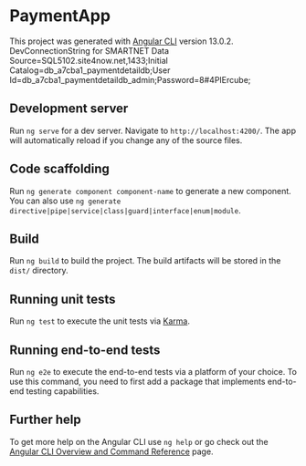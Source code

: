 # PaymentApp

This project was generated with [Angular CLI](https://github.com/angular/angular-cli) version 13.0.2.
DevConnectionString for SMARTNET
Data Source=SQL5102.site4now.net,1433;Initial Catalog=db_a7cba1_paymentdetaildb;User Id=db_a7cba1_paymentdetaildb_admin;Password=8#4PIErcube;


## Development server

Run `ng serve` for a dev server. Navigate to `http://localhost:4200/`. The app will automatically reload if you change any of the source files.

## Code scaffolding

Run `ng generate component component-name` to generate a new component. You can also use `ng generate directive|pipe|service|class|guard|interface|enum|module`.

## Build

Run `ng build` to build the project. The build artifacts will be stored in the `dist/` directory.

## Running unit tests

Run `ng test` to execute the unit tests via [Karma](https://karma-runner.github.io).

## Running end-to-end tests

Run `ng e2e` to execute the end-to-end tests via a platform of your choice. To use this command, you need to first add a package that implements end-to-end testing capabilities.

## Further help

To get more help on the Angular CLI use `ng help` or go check out the [Angular CLI Overview and Command Reference](https://angular.io/cli) page.

